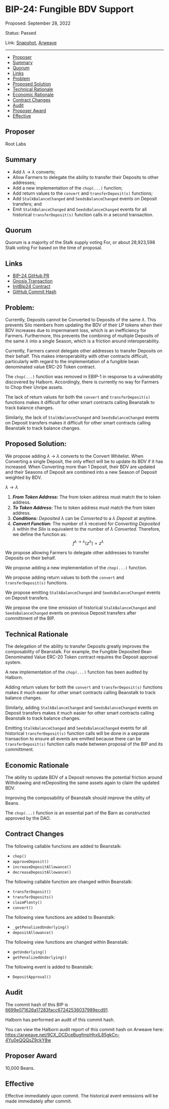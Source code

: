 # BIP-24: Fungible BDV Support

Proposed: September 28, 2022

Status: Passed

Link: [Snapshot](https://snapshot.org/#/beanstalkdao.eth/proposal/0xc2d5d46e6504531e0d17253084cb8d1d0e2e43d6de078504825d0f7e66c50655), [Arweave](https://arweave.net/388_OnMbLZt9WYodaLiPMeLmGoTsXfXl8WUcJMEDcUQ)

---

- [Proposer](#proposer)
- [Summary](#summary)
- [Quorum](#quorum)
- [Links](#links)
- [Problem](#problem)
- [Proposed Solution](#proposed-solution)
- [Technical Rationale](#technical-rationale)
- [Economic Rationale](#economic-rationale)
- [Contract Changes](#contract-changes)
- [Audit](#audit)
- [Proposer Award](#proposer-award)
- [Effective](#effective)

## Proposer

Root Labs

## Summary

- Add $\lambda$ -> $\lambda$ converts;
- Allow Farmers to delegate the ability to transfer their Deposits to other addresses;
- Add a new implementation of the `chop(...)` function;
- Add return values to the `convert` and `transferDeposit(s)` functions;
- Add `StalkBalanceChanged` and `SeedsBalanceChanged` events on Deposit transfers; and
- Emit `StalkBalanceChanged` and `SeedsBalanceChanged` events for all historical `transferDeposit(s)` function calls in a second transaction.

## Quorum

Quorum is a majority of the Stalk supply voting For, or about 28,923,598 Stalk voting For based on the time of proposal.

## Links

* [BIP-24 GitHub PR](https://github.com/BeanstalkFarms/Beanstalk/pull/82)
* [Gnosis Transaction](https://gnosis-safe.io/app/eth:0xa9bA2C40b263843C04d344727b954A545c81D043/transactions/multisig_0xa9bA2C40b263843C04d344727b954A545c81D043_0xda0aa103c0352d4811c66c43b14f8ba8072062619fae3997034306abcbdb0f05)
* [InitBip24 Contract](https://etherscan.io/address/0xF95389567B222Ec36e509B874E8aD4452ea05654#code)
* [GitHub Commit Hash](https://github.com/BeanstalkFarms/Beanstalk/pull/82/commits/877224df1f6f98245a8693fa74fd37657bee13e2)


## Problem:

Currently, Deposits cannot be Converted to Deposits of the same $\lambda$. This prevents Silo members from updating the BDV of their LP tokens when their BDV increases due to impermanent loss, which is an inefficiency for Farmers. Furthermore, this prevents the combining of multiple Deposits of the same $\lambda$ into a single Season, which is a friction around interoperability.

Currently, Farmers cannot delegate other addresses to transfer Deposits on their behalf. This makes interoperability with other contracts difficult, particularly with regard to the implementation of a fungible bean denominated value ERC-20 Token contract.

The `chop(...)` function was removed in EBIP-1 in response to a vulnerability discovered by Halborn. Accordingly, there is currently no way for Farmers to Chop their Unripe assets.

The lack of return values for both the `convert` and `transferDeposit(s)` functions makes it difficult for other smart contracts calling Beanstalk to track balance changes.

Similarly, the lack of `StalkBalanceChanged` and `SeedsBalanceChanged` events on Deposit transfers makes it difficult for other smart contracts calling Beanstalk to track balance changes.

## Proposed Solution:

We propose adding $\lambda$ -> $\lambda$ converts to the Convert Whitelist. When Converting a single Deposit, the only effect will be to update its BDV if it has increased. When Converting more than 1 Deposit, their BDV are updated and their Seasons of Deposit are combined into a new Season of Deposit weighted by BDV. 

$\lambda \rightarrow \lambda$
1. ***From Token Address:*** The from token address must match the to token address.
2. ***To Token Address:*** The to token address must match the from token address.
3. ***Conditions:*** *Deposited* $\lambda$ can be *Converted* to a $\lambda$ *Deposit* at anytime. 
4. ***Convert Function:*** The number of $\lambda$ received for *Converting* *Deposited* $\lambda$ within the *Silo* is equivalent to the number of $\lambda$ *Converted*. Therefore, we define the function as:
$$f^{\lambda \rightarrow \lambda}(z^{\lambda}) = z^{\lambda}$$

We propose allowing Farmers to delegate other addresses to transfer Deposits on their behalf.

We propose adding a new implementation of the `chop(...)` function.

We propose adding return values to both the `convert` and `transferDeposit(s)` functions.

We propose emitting `StalkBalanceChanged` and `SeedsBalanceChanged` events on Deposit transfers.

We prepose the one time emission of historical `StalkBalanceChanged` and `SeedsBalanceChanged` events on previous Deposit transfers after committment of the BIP.

## Technical Rationale

The delegation of the ability to transfer Deposits greatly improves the composability of Beanstalk. For example, the Fungible Deposited Bean Denominated Value ERC-20 Token contract requires the Deposit approval system. 

A new implementation of the `chop(...)` function has been audited by Halborn.

Adding return values for both the `convert` and `transferDeposit(s)` functions makes it much easier for other smart contracts calling Beanstalk to track balance changes.

Similarly, adding `StalkBalanceChanged` and `SeedsBalanceChanged` events on Deposit transfers makes it much easier for other smart contracts calling Beanstalk to track balance changes.

Emitting `StalkBalanceChanged` and `SeedsBalanceChanged` events for all historical `transferDeposit(s)` function calls will be done in a separate transaction to ensure all events are emitted because there can be `transferDeposit(s)` function calls made between proposal of the BIP and its committment. 

## Economic Rationale

The ability to update BDV of a Deposit removes the potential friction around Withdrawing and reDepositing the same assets again to claim the updated BDV. 

Improving the composability of Beanstalk should improve the utility of Beans. 

The `chop(...)` function is an essential part of the Barn as constructed approved by the DAO. 

## Contract Changes

The following callable functions are added to Beanstalk:
- `chop()`
- `approveDeposit()`
- `increaseDepositAllowance()`
- `decreaseDepositAllowance()`

The following callable function are changed within Beanstalk:
- `transferDeposit()`
- `transferDeposits()`
- `claimPlenty()`
- `convert()`

The following view functions are added to Beanstalk:
- `_getPenalizedUnderlying()`
- `depositAllowance()`

The following view functions are changed within Beanstalk:
- `getUnderlying()`
- `getPenalizedUnderlying()`

The following event is added to Beanstalk:
- `DepositApproval()`

## Audit

The commit hash of this BIP is [6699e071626a17283facc67242536037989ecd91](https://github.com/BeanstalkFarms/Beanstalk/tree/6699e071626a17283facc67242536037989ecd91). 

Halborn has performed an audit of this commit hash. 

You can view the Halborn audit report of this commit hash on Arweave here: https://arweave.net/9CX_DCDceBugfmpHhxlL85gkCn-4Yu0eQQQsZ9ckY8w

## Proposer Award

10,000 Beans.

## Effective

Effective immediately upon commit. The historical event emissions will be made immediately after commit. 
